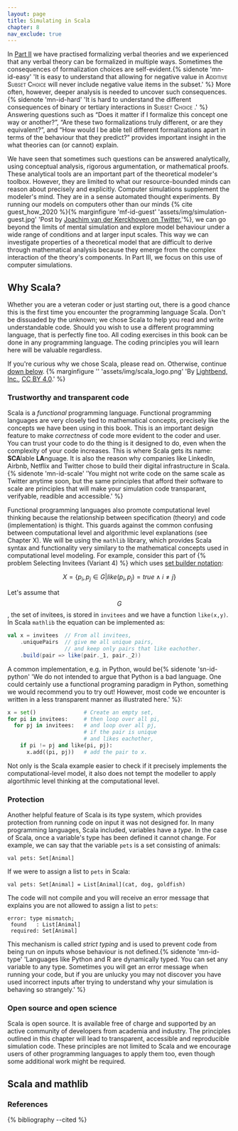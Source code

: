 ```yaml
---
layout: page
title: Simulating in Scala
chapter: 8
nav_exclude: true
---
```


In [Part II](/lovelace/content/part2) we have practised formalizing verbal theories and we experienced that any verbal theory can be formalized in multiple ways. Sometimes the consequences of formalization choices are self-evident.{% sidenote 'mn-id-easy' 'It is easy to understand that allowing for negative value in <span style="font-variant: small-caps;">Additive Subset Choice </span> will never include negative value items in the subset.' %} More often, however, deeper analysis is needed to uncover such consequences.{% sidenote 'mn-id-hard' 'It is hard to understand the different consequences of binary or tertiary interactions in <span style="font-variant: small-caps;">Subset Choice </span>.' %} Answering questions such as “Does it matter if I formalize this concept one way or another?”, “Are these two formalizations truly different, or are they equivalent?”, and “How would I be able tell different formalizations apart in terms of the behaviour that they predict?” provides important insight in the what theories can (or cannot) explain.

We have seen that sometimes such questions can be answered analytically, using conceptual analysis, rigorous argumentation, or mathematical proofs. These analytical tools are an important part of the theoretical modeler's toolbox. However, they are limited to what our resource-bounded minds can reason about precisely and explicitly. Computer simulations supplement the modeler's mind. They are in a sense automated thought experiments. By running our models on computers other than our minds {% cite guest_how_2020 %}{% marginfigure 'mf-id-guest' 'assets/img/simulation-guest.jpg' 'Post by [Joachim van der Kerckhoven on Twitter.](https://twitter.com/VandekerckhoveJ/status/1256135079086092288)'%}, we can go beyond the limits of mental simulation and explore model behaviour under a wide range of conditions and at larger input scales. This way we can investigate properties of a theoretical model that are difficult to derive through mathematical analysis because they emerge from the complex interaction of the theory's components. In Part III, we focus on this use of computer simulations.


## Why Scala?
Whether you are a veteran coder or just starting out, there is a good chance this is the first time you encounter the programming language Scala. Don't be dissuaded by the unknown; we chose Scala to help you read and write understandable code. Should you wish to use a different programming language, that is perfectly fine too. All coding exercises in this book can be done in any programming language. The coding principles you will learn here will be valuable regardless.

If you're curious why we chose Scala, please read on. Otherwise, continue [down below](/lovelace/part_iii/simulating#scala-and-mathlib). {% marginfigure '' 'assets/img/scala_logo.png' 'By [Lightbend, Inc.](https://www.lightbend.com/assets/images/brand/scala/scala-logos/svg/scala-full-color.svg), [CC BY 4.0](https://commons.wikimedia.org/w/index.php?curid=94026409).' %}


### Trustworthy and transparent code
Scala is a *functional* programming language. Functional programming languages are very closely tied to mathematical concepts, precisely like the concepts we have been using in this book. This is an important design feature to make *correctness* of code more evident to the coder and user. You can trust your code to do the thing is it designed to do, even when the complexity of your code increases. This is where Scala gets its name: **SCA**lable **LA**nguage. It is also the reason why companies like LinkedIn, Airbnb, Netflix and Twitter chose to build their digital infrastructure in Scala.{% sidenote 'mn-id-scale' 'You might not write code on the same scale as Twitter anytime soon, but the same principles that afford their software to scale are principles that will make your simulation code transparant, verifyable, readible and accessible.' %}

Functional programming languages also promote computational level thinking because the relationship between specification (theory) and code (implementation) is thight. This guards against the common confusing between computational level and algorithmic level explanations (see Chapter X). We will be using the ```mathlib``` library, which provides Scala syntax and functionality very similary to the mathematical concepts used in computational level modeling. For example, consider this part of {% problem Selecting Invitees (Variant 4) %} which uses [set builder notation](/lovelace/part_i/math#set-builder):

$$X=\left\{p_i,p_j\in G\middle|like(p_i,p_j)=true\wedge i\neq j\right\}$$

Let's assume that $$G$$, the set of invitees, is stored in ```invitees``` and we have a function ```like(x,y)```. In Scala ```mathlib``` the equation can be implemented as:

```scala
val x = invitees  // From all invitees,
    .uniquePairs  // give me all unique pairs,
                  // and keep only pairs that like eachother.
    .build(pair => like(pair._1, pair._2)) 
```

A common implementation, e.g. in Python, would be{% sidenote 'sn-id-python' 'We do not intended to argue that Python is a bad language. One could certainly use a functional programing paradigm in Python, something we would recommend you to try out! However, most code we encounter is written in a less transparent manner as illustrated here.' %}:
```python
x = set()               # Create an empty set,
for pi in invitees:     # then loop over all pi,
  for pj in invitees:   # and loop over all pj,
                        # if the pair is unique
                        # and likes eachother,
    if pi != pj and like(pi, pj):
      x.add((pi, pj))   # add the pair to x.
```

Not only is the Scala example easier to check if it precisely implements the computational-level model, it also does not tempt the modeller to apply algortihmic level thinking at the computational level.

### Protection
Another helpful feature of Scala is its type system, which provides protection from running code on input it was not designed for. In many programming languages, Scala included, variables have a *type*. In the case of Scala, once a variable's type has been defined it cannot change. For example, we can say that the variable ```pets``` is a set consisting of animals: 
```
val pets: Set[Animal]          
```
If we were to assign a list to ```pets``` in Scala:
```
val pets: Set[Animal] = List[Animal](cat, dog, goldfish)
```
The code will not compile and you will receive an error message that explains you are not allowed to assign a list to ```pets```:
```
error: type mismatch;
 found   : List[Animal]
 required: Set[Animal]
```
This mechanism is called *strict typing* and is used to prevent code from being run on inputs whose behaviour is not defined.{% sidenote 'mn-id-type' 'Languages like Python and R are dynamically typed. You can set any variable to any type. Sometimes you will get an error message when running your code, but if you are unlucky you may not discover you have used incorrect inputs after trying to understand why your simulation is behaving so strangely.' %} 

### Open source and open science
Scala is open source. It is available free of charge and supported by an active community of developers from academia and industry. The principles outlined in this chapter will lead to transparent, accessible and reproducible simulation code. These principles are not limited to Scala and we encourage users of other programming languages to apply them too, even though some additional work might be required.

## Scala and mathlib


### References

{% bibliography --cited %}